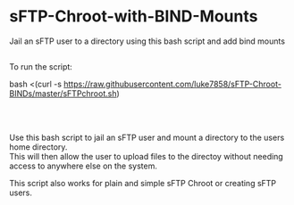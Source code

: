 # sFTP-Chroot-with-BIND-Mounts
Jail an sFTP user to a directory using this bash script and add bind mounts


##
To run the script:  
  
  
bash <(curl -s https://raw.githubusercontent.com/luke7858/sFTP-Chroot-BINDs/master/sFTPchroot.sh)
  
 <br />
 <br />
 
  
Use this bash script to jail an sFTP user and mount a directory to the users home directory.  
This will then allow the user to upload files to the directoy without needing access to anywhere else on the system.  
  
This script also works for plain and simple sFTP Chroot or creating sFTP users.
  
  

